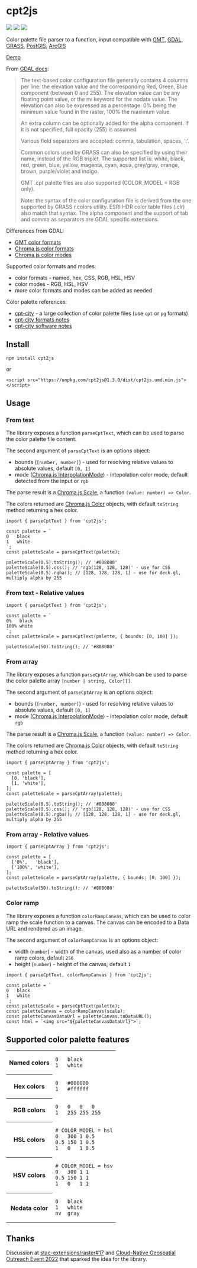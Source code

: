 # cpt2js

[![](https://img.shields.io/npm/dm/cpt2js)](https://www.npmjs.com/package/cpt2js)
[![](https://img.shields.io/david/weatherlayers/cpt2js)](https://www.npmjs.com/package/cpt2js)
[![](https://img.shields.io/bundlephobia/min/cpt2js)](https://www.npmjs.com/package/cpt2js)

Color palette file parser to a function, input compatible with [GMT](https://docs.generic-mapping-tools.org/latest/cookbook/features.html#color-palette-tables), [GDAL](https://gdal.org/programs/gdaldem.html#color-relief), [GRASS](https://grass.osgeo.org/grass80/manuals/r.colors.html), [PostGIS](http://postgis.net/docs/RT_ST_ColorMap.html), [ArcGIS](https://desktop.arcgis.com/en/arcmap/latest/manage-data/raster-and-images/creating-a-color-map-clr-file.htm)

[Demo](https://weatherlayers.github.io/cpt2js/)

From [GDAL docs](https://gdal.org/programs/gdaldem.html#color-relief):

> The text-based color configuration file generally contains 4 columns per line: the elevation value and the corresponding Red, Green, Blue component (between 0 and 255). The elevation value can be any floating point value, or the nv keyword for the nodata value. The elevation can also be expressed as a percentage: 0% being the minimum value found in the raster, 100% the maximum value.
>
> An extra column can be optionally added for the alpha component. If it is not specified, full opacity (255) is assumed.
>
> Various field separators are accepted: comma, tabulation, spaces, ‘:’.
>
> Common colors used by GRASS can also be specified by using their name, instead of the RGB triplet. The supported list is: white, black, red, green, blue, yellow, magenta, cyan, aqua, grey/gray, orange, brown, purple/violet and indigo.
>
> GMT .cpt palette files are also supported (COLOR_MODEL = RGB only).
>
> Note: the syntax of the color configuration file is derived from the one supported by GRASS r.colors utility. ESRI HDR color table files (.clr) also match that syntax. The alpha component and the support of tab and comma as separators are GDAL specific extensions.

Differences from GDAL:

- [GMT color formats](https://docs.generic-mapping-tools.org/latest/gmtcolors.html)
- [Chroma.js color formats](https://vis4.net/chromajs/#chroma)
- [Chroma.js color modes](https://vis4.net/chromajs/#scale-mode)

Supported color formats and modes:

- color formats - named, hex, CSS, RGB, HSL, HSV
- color modes - RGB, HSL, HSV
- more color formats and modes can be added as needed

Color palette references:

- [cpt-city](http://soliton.vm.bytemark.co.uk/pub/cpt-city/) - a large collection of color palette files (use `cpt` or `pg` formats)
- [cpt-city formats notes](http://soliton.vm.bytemark.co.uk/pub/cpt-city/notes/formats.html)
- [cpt-city software notes](http://soliton.vm.bytemark.co.uk/pub/cpt-city/notes/software.html)

## Install

```
npm install cpt2js
```

or

```
<script src="https://unpkg.com/cpt2js@1.3.0/dist/cpt2js.umd.min.js"></script>
```

## Usage

### From text

The library exposes a function `parseCptText`, which can be used to parse the color palette file content.

The second argument of `parseCptText` is an options object:

- bounds (`[number, number]`) - used for resolving relative values to absolute values, default `[0, 1]`
- mode ([Chroma.js InterpolationMode](https://vis4.net/chromajs/#scale-mode)) - intepolation color mode, default detected from the input or `rgb`

The parse result is a [Chroma.js Scale](https://vis4.net/chromajs/#chroma-scale), a function `(value: number) => Color`.

The colors returned are [Chroma.js Color](https://vis4.net/chromajs/#color) objects, with default `toString` method returning a hex color.

```
import { parseCptText } from 'cpt2js';

const palette = `
0   black
1   white
`;
const paletteScale = parseCptText(palette);

paletteScale(0.5).toString(); // '#808080'
paletteScale(0.5).css(); // 'rgb(128, 128, 128)' - use for CSS
paletteScale(0.5).rgba(); // [128, 128, 128, 1] - use for deck.gl, multiply alpha by 255
```

### From text - Relative values

```
import { parseCptText } from 'cpt2js';

const palette = `
0%   black
100% white
`;
const paletteScale = parseCptText(palette, { bounds: [0, 100] });

paletteScale(50).toString(); // '#808080'
```

### From array

The library exposes a function `parseCptArray`, which can be used to parse the color palette array `[number | string, Color][]`.

The second argument of `parseCptArray` is an options object:

- bounds (`[number, number]`) - used for resolving relative values to absolute values, default `[0, 1]`
- mode ([Chroma.js InterpolationMode](https://vis4.net/chromajs/#scale-mode)) - intepolation color mode, default `rgb`

The parse result is a [Chroma.js Scale](https://vis4.net/chromajs/#chroma-scale), a function `(value: number) => Color`.

The colors returned are [Chroma.js Color](https://vis4.net/chromajs/#color) objects, with default `toString` method returning a hex color.

```
import { parseCptArray } from 'cpt2js';

const palette = [
  [0, 'black'],
  [1, 'white'],
];
const paletteScale = parseCptArray(palette);

paletteScale(0.5).toString(); // '#808080'
paletteScale(0.5).css(); // 'rgb(128, 128, 128)' - use for CSS
paletteScale(0.5).rgba(); // [128, 128, 128, 1] - use for deck.gl, multiply alpha by 255
```

### From array - Relative values

```
import { parseCptArray } from 'cpt2js';

const palette = [
  ['0%',   'black'],
  ['100%', 'white'],
];
const paletteScale = parseCptArray(palette, { bounds: [0, 100] });

paletteScale(50).toString(); // '#808080'
```

### Color ramp

The library exposes a function `colorRampCanvas`, which can be used to color ramp the scale function to a canvas. The canvas can be encoded to a Data URL and rendered as an image.

The second argument of `colorRampCanvas` is an options object:

- width (`number`) - width of the canvas, used also as a number of color ramp colors, default `256`
- height (`number`) - height of the canvas, default `1`

```
import { parseCptText, colorRampCanvas } from 'cpt2js';

const palette = `
0   black
1   white
`;
const paletteScale = parseCptText(palette);
const paletteCanvas = colorRampCanvas(scale);
const paletteCanvasDataUrl = paletteCanvas.toDataURL();
const html = `<img src="${paletteCanvasDataUrl}">`;
```

## Supported color palette features

<table>

<tr>
<th>
Named colors
</th>
<td>

```
0   black
1   white
```

</td>
</tr>

<tr>
<th>
Hex colors
</th>
<td>

```
0   #000000
1   #ffffff
```

</td>
</tr>

<tr>
<th>
RGB colors
</th>
<td>

```
0   0   0   0
1   255 255 255
```

</td>
</tr>

<tr>
<th>
HSL colors
</th>
<td>

```
# COLOR_MODEL = hsl
0   300 1 0.5
0.5 150 1 0.5
1   0   1 0.5
```

</td>
</tr>

<tr>
<th>
HSV colors
</th>
<td>

```
# COLOR_MODEL = hsv
0   300 1 1
0.5 150 1 1
1   0   1 1
```

</td>
</tr>

<tr>
<th>
Nodata color
</th>
<td>

```
0   black
1   white
nv  gray
```

</td>
</tr>

</table>

## Thanks

Discussion at [stac-extensions/raster#17](https://github.com/stac-extensions/raster/issues/17) and [Cloud-Native Geospatial Outreach Event 2022](https://www.ogc.org/ogcevents/cloud-native-geospatial-outreach-event) that sparked the idea for the library.